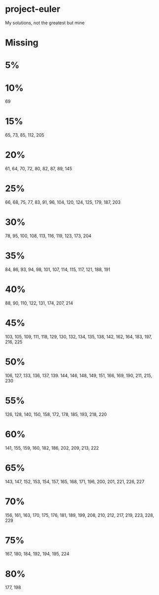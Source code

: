 # project-euler

My solutions, not the greatest but mine

# Missing

# 5%

# 10%

69

# 15%

65, 73, 85, 112, 205

# 20%

61, 64, 70, 72, 80, 82, 87, 89, 145

# 25%

66, 68, 75, 77, 83, 91, 96, 104, 120, 124, 125, 179, 187, 203

# 30%

78, 95, 100, 108, 113, 116, 119, 123, 173, 204

# 35%

84, 86, 93, 94, 98, 101, 107, 114, 115, 117, 121, 188, 191

# 40%

88, 90, 110, 122, 131, 174, 207, 214

# 45%

103, 105, 109, 111, 118, 129, 130, 132, 134, 135, 138, 142, 162, 164, 183, 197, 216, 225

# 50%

106, 127, 133, 136, 137, 139. 144, 146, 148, 149, 151, 166, 169, 190, 211, 215, 230

# 55%

126, 128, 140, 150, 158, 172, 178, 185, 193, 218, 220

# 60%

141, 155, 159, 160, 182, 186, 202, 209, 213, 222

# 65%

143, 147, 152, 153, 154, 157, 165, 168, 171, 196, 200, 201, 221, 226, 227

# 70%

156, 161, 163, 170, 175, 176, 181, 189, 199, 208, 210, 212, 217, 219, 223, 228, 229

# 75%

167, 180, 184, 192, 194, 195, 224

# 80%

177, 198
